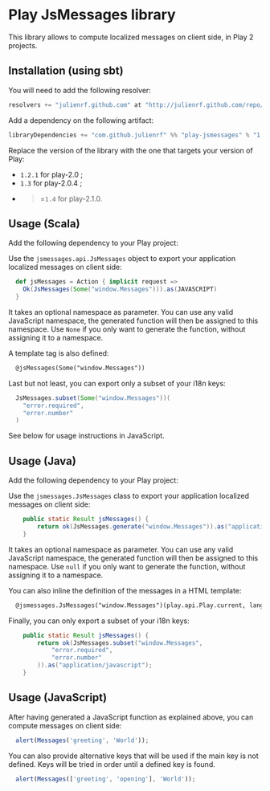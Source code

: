 # Play JsMessages library

This library allows to compute localized messages on client side, in Play 2 projects.

## Installation (using sbt)

You will need to add the following resolver:

```scala
resolvers += "julienrf.github.com" at "http://julienrf.github.com/repo/"
```

Add a dependency on the following artifact:

```scala
libraryDependencies += "com.github.julienrf" %% "play-jsmessages" % "1.4.2"
```

Replace the version of the library with the one that targets your version of Play:

* `1.2.1` for play-2.0 ;
* `1.3` for play-2.0.4 ;
* >=`1.4` for play-2.1.0.

## Usage (Scala)

Add the following dependency to your Play project:

Use the `jsmessages.api.JsMessages` object to export your application localized messages on client side:

```scala
  def jsMessages = Action { implicit request =>
    Ok(JsMessages(Some("window.Messages"))).as(JAVASCRIPT)
  }
```

It takes an optional namespace as parameter. You can use any valid JavaScript namespace, the generated function will then be assigned to this namespace. Use `None` if you only want to generate the function, without assigning it to a namespace.

A template tag is also defined:

```html
  @jsMessages(Some("window.Messages"))
```

Last but not least, you can export only a subset of your i18n keys:

```scala
  JsMessages.subset(Some("window.Messages"))(
    "error.required",
    "error.number"
  )
```

See below for usage instructions in JavaScript.

## Usage (Java)

Add the following dependency to your Play project:

Use the `jsmessages.JsMessages` class to export your application localized messages on client side:

```java
    public static Result jsMessages() {
        return ok(JsMessages.generate("window.Messages")).as("application/javascript");
    }
```

It takes an optional namespace as parameter. You can use any valid JavaScript namespace, the generated function will then be assigned to this namespace. Use `null` if you only want to generate the function, without assigning it to a namespace.

You can also inline the definition of the messages in a HTML template:

```html
  @jsmessages.JsMessages("window.Messages")(play.api.Play.current, lang)
```

Finally, you can only export a subset of your i18n keys:

```java
    public static Result jsMessages() {
        return ok(JsMessages.subset("window.Messages",
            "error.required",
            "error.number"
        )).as("application/javascript");
    }
```

## Usage (JavaScript)

After having generated a JavaScript function as explained above, you can compute messages on client side:

```javascript
  alert(Messages('greeting', 'World'));
```

You can also provide alternative keys that will be used if the main key is not defined. Keys will be tried in order until a defined key is found.

```javascript
  alert(Messages(['greeting', 'opening'], 'World'));
```
